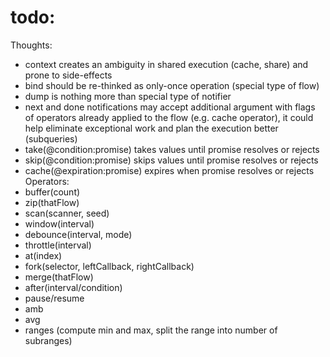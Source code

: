 # todo:
Thoughts:
  * context creates an ambiguity in shared execution (cache, share) and prone to side-effects
  * bind should be re-thinked as only-once operation (special type of flow)
  * dump is nothing more than special type of notifier
  * next and done notifications may accept additional argument with flags of operators already applied to the flow (e.g. cache operator), it could help eliminate exceptional work and plan the execution better (subqueries)
  * take(@condition:promise) takes values until promise resolves or rejects
  * skip(@condition:promise) skips values until promise resolves or rejects
  * cache(@expiration:promise) expires when promise resolves or rejects
Operators:
  * buffer(count)
  * zip(thatFlow)
  * scan(scanner, seed)
  * window(interval)
  * debounce(interval, mode)
  * throttle(interval)
  * at(index)
  * fork(selector, leftCallback, rightCallback)
  * merge(thatFlow)
  * after(interval/condition)
  * pause/resume
  * amb
  * avg
  * ranges (compute min and max, split the range into number of subranges)
